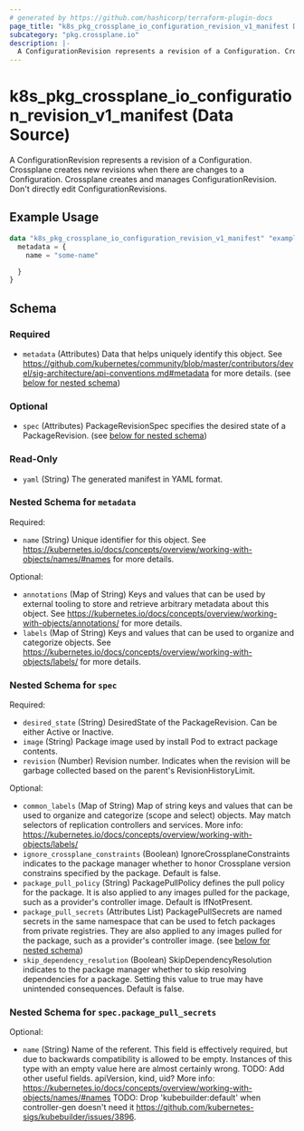 ```yaml
---
# generated by https://github.com/hashicorp/terraform-plugin-docs
page_title: "k8s_pkg_crossplane_io_configuration_revision_v1_manifest Data Source - terraform-provider-k8s"
subcategory: "pkg.crossplane.io"
description: |-
  A ConfigurationRevision represents a revision of a Configuration. Crossplane creates new revisions when there are changes to a Configuration. Crossplane creates and manages ConfigurationRevision. Don't directly edit ConfigurationRevisions.
---
```


# k8s_pkg_crossplane_io_configuration_revision_v1_manifest (Data Source)

A ConfigurationRevision represents a revision of a Configuration. Crossplane creates new revisions when there are changes to a Configuration. Crossplane creates and manages ConfigurationRevision. Don't directly edit ConfigurationRevisions.

## Example Usage

```terraform
data "k8s_pkg_crossplane_io_configuration_revision_v1_manifest" "example" {
  metadata = {
    name = "some-name"

  }
}
```

<!-- schema generated by tfplugindocs -->
## Schema

### Required

- `metadata` (Attributes) Data that helps uniquely identify this object. See https://github.com/kubernetes/community/blob/master/contributors/devel/sig-architecture/api-conventions.md#metadata for more details. (see [below for nested schema](#nestedatt--metadata))

### Optional

- `spec` (Attributes) PackageRevisionSpec specifies the desired state of a PackageRevision. (see [below for nested schema](#nestedatt--spec))

### Read-Only

- `yaml` (String) The generated manifest in YAML format.

<a id="nestedatt--metadata"></a>
### Nested Schema for `metadata`

Required:

- `name` (String) Unique identifier for this object. See https://kubernetes.io/docs/concepts/overview/working-with-objects/names/#names for more details.

Optional:

- `annotations` (Map of String) Keys and values that can be used by external tooling to store and retrieve arbitrary metadata about this object. See https://kubernetes.io/docs/concepts/overview/working-with-objects/annotations/ for more details.
- `labels` (Map of String) Keys and values that can be used to organize and categorize objects. See https://kubernetes.io/docs/concepts/overview/working-with-objects/labels/ for more details.


<a id="nestedatt--spec"></a>
### Nested Schema for `spec`

Required:

- `desired_state` (String) DesiredState of the PackageRevision. Can be either Active or Inactive.
- `image` (String) Package image used by install Pod to extract package contents.
- `revision` (Number) Revision number. Indicates when the revision will be garbage collected based on the parent's RevisionHistoryLimit.

Optional:

- `common_labels` (Map of String) Map of string keys and values that can be used to organize and categorize (scope and select) objects. May match selectors of replication controllers and services. More info: https://kubernetes.io/docs/concepts/overview/working-with-objects/labels/
- `ignore_crossplane_constraints` (Boolean) IgnoreCrossplaneConstraints indicates to the package manager whether to honor Crossplane version constrains specified by the package. Default is false.
- `package_pull_policy` (String) PackagePullPolicy defines the pull policy for the package. It is also applied to any images pulled for the package, such as a provider's controller image. Default is IfNotPresent.
- `package_pull_secrets` (Attributes List) PackagePullSecrets are named secrets in the same namespace that can be used to fetch packages from private registries. They are also applied to any images pulled for the package, such as a provider's controller image. (see [below for nested schema](#nestedatt--spec--package_pull_secrets))
- `skip_dependency_resolution` (Boolean) SkipDependencyResolution indicates to the package manager whether to skip resolving dependencies for a package. Setting this value to true may have unintended consequences. Default is false.

<a id="nestedatt--spec--package_pull_secrets"></a>
### Nested Schema for `spec.package_pull_secrets`

Optional:

- `name` (String) Name of the referent. This field is effectively required, but due to backwards compatibility is allowed to be empty. Instances of this type with an empty value here are almost certainly wrong. TODO: Add other useful fields. apiVersion, kind, uid? More info: https://kubernetes.io/docs/concepts/overview/working-with-objects/names/#names TODO: Drop 'kubebuilder:default' when controller-gen doesn't need it https://github.com/kubernetes-sigs/kubebuilder/issues/3896.
